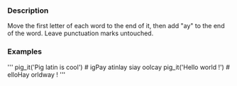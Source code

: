 ### Description
Move the first letter of each word to the end of it, then add "ay" to the end of the word. Leave punctuation marks untouched.

### Examples
'''
pig_it('Pig latin is cool') # igPay atinlay siay oolcay
pig_it('Hello world !')     # elloHay orldway !
'''
